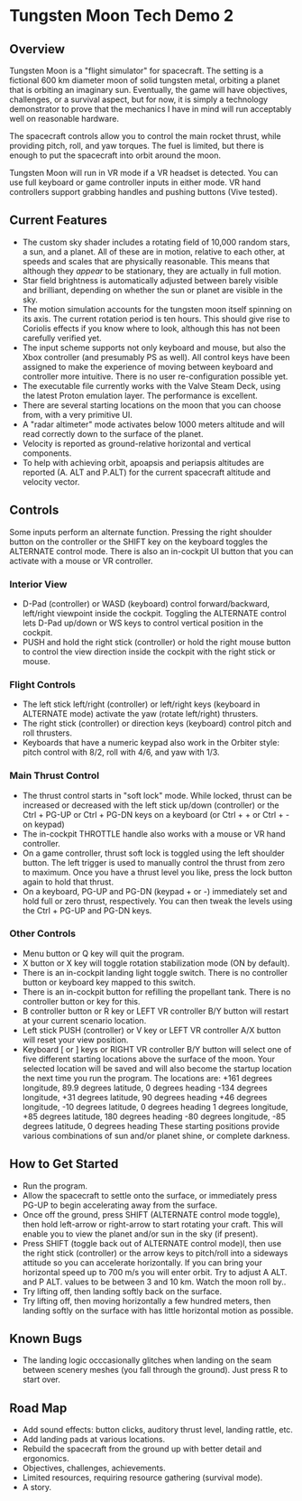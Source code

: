 # Tungsten Moon Tech Demo 2
 
## Overview
Tungsten Moon is a "flight simulator" for spacecraft. The setting is a fictional 600 km diameter moon of solid tungsten metal, orbiting a planet that is orbiting an imaginary sun. Eventually, the game will have objectives, challenges, or a survival aspect, but for now, it is simply a technology demonstrator to prove that the mechanics I have in mind will run acceptably well on reasonable hardware.

The spacecraft controls allow you to control the main rocket thrust, while providing pitch, roll, and yaw torques. The fuel is limited, but there is enough to put the spacecraft into orbit around the moon.

Tungsten Moon will run in VR mode if a VR headset is detected. You can use full keyboard or game controller inputs in either mode. VR hand controllers support grabbing handles and pushing buttons (Vive tested).

## Current Features
* The custom sky shader includes a rotating field of 10,000 random stars, a sun, and a planet. All of these are in motion, relative to each other, at speeds and scales that are physically reasonable. This means that although they *appear* to be stationary, they are actually in full motion.
* Star field brightness is automatically adjusted between barely visible and brilliant, depending on whether the sun or planet are visible in the sky.
* The motion simulation accounts for the tungsten moon itself spinning on its axis. The current rotation period is ten hours. This should give rise to Coriolis effects if you know where to look, although this has not been carefully verified yet.
* The input scheme supports not only keyboard and mouse, but also the Xbox controller (and presumably PS as well). All control keys have been assigned to make the experience of moving between keyboard and controller more intuitive. There is no user re-configuration possible yet.
* The executable file currently works with the Valve Steam Deck, using the latest Proton emulation layer. The performance is excellent.
* There are several starting locations on the moon that you can choose from, with a very primitive UI. 
* A "radar altimeter" mode activates below 1000 meters altitude and will read correctly down to the surface of the planet.
* Velocity is reported as ground-relative horizontal and vertical components.
* To help with achieving orbit, apoapsis and periapsis altitudes are reported (A. ALT and P.ALT) for the current spacecraft altitude and velocity vector.

## Controls
Some inputs perform an alternate function. Pressing the right shoulder button on the controller or the SHIFT key on the keyboard toggles the ALTERNATE control mode. There is also an in-cockpit UI button that you can activate with a mouse or VR controller.
### Interior View
* D-Pad (controller) or WASD (keyboard) control forward/backward, left/right viewpoint inside the cockpit. Toggling the ALTERNATE control lets D-Pad up/down or WS keys to control vertical position in the cockpit.
* PUSH and hold the right stick (controller) or hold the right mouse button to control the view direction inside the cockpit with the right stick or mouse.
### Flight Controls
* The left stick left/right (controller) or left/right keys (keyboard in ALTERNATE mode) activate the yaw (rotate left/right) thrusters.
* The right stick (controller) or direction keys (keyboard) control pitch and roll thrusters. 
* Keyboards that have a numeric keypad also work in the Orbiter style: pitch control with 8/2, roll with 4/6, and yaw with 1/3.
### Main Thrust Control
* The thrust control starts in "soft lock" mode. While locked, thrust can be increased or decreased with the left stick up/down (controller) or the Ctrl + PG-UP or Ctrl + PG-DN keys on a keyboard (or Ctrl + + or Ctrl + - on keypad)
* The in-cockpit THROTTLE handle also works with a mouse or VR hand controller.
* On a game controller, thrust soft lock is toggled using the left shoulder button. The left trigger is used to manually control the thrust from zero to maximum. Once you have a thrust level you like, press the lock button again to hold that thrust.  
* On a keyboard, PG-UP and PG-DN (keypad + or -) immediately set and hold full or zero thrust, respectively. You can then tweak the levels using the Ctrl + PG-UP and PG-DN keys.
### Other Controls
* Menu button or Q key will quit the program.
* X button or X key will toggle rotation stabilization mode (ON by default). 
* There is an in-cockpit landing light toggle switch. There is no controller button or keyboard key mapped to this switch.
* There is an in-cockpit button for refilling the propellant tank. There is no controller button or key for this.
* B controller button or R key or LEFT VR controller B/Y button will restart at your current scenario location.
* Left stick PUSH (controller) or V key or LEFT VR controller A/X button will reset your view position.
* Keyboard [ or ] keys or RIGHT VR controller B/Y button will select one of five different starting locations above the surface of the moon. Your selected location will be saved and will also become the startup location the next time you run the program. The locations are:
+161 degrees longitude, 89.9 degrees latitude, 0 degrees heading
-134 degrees longitude, +31 degrees latitude, 90 degrees heading
+46 degrees longitude, -10 degrees latitude, 0 degrees heading
1 degrees longitude, +85 degrees latitude, 180 degrees heading
-80 degrees longitude, -85 degrees latitude, 0 degrees heading
These starting positions provide various combinations of sun and/or planet shine, or complete darkness. 

## How to Get Started
* Run the program.
* Allow the spacecraft to settle onto the surface, or immediately press PG-UP to begin accelerating away from the surface.
* Once off the ground, press SHIFT (ALTERNATE control mode toggle), then hold left-arrow or right-arrow to start rotating your craft. This will enable you to view the planet and/or sun in the sky (if present).
* Press SHIFT (toggle back out of ALTERNATE control mode)l, then use the right stick (controller) or the arrow keys to pitch/roll into a sideways attitude so you can accelerate horizontally. If you can bring your horizontal speed up to 700 m/s you will enter orbit. Try to adjust A ALT. and P ALT. values to be between 3 and 10 km. Watch the moon roll by.. 
* Try lifting off, then landing softly back on the surface.
* Try lifting off, then moving horizontally a few hundred meters, then landing softly on the surface with has little horizontal motion as possible.

## Known Bugs
* The landing logic occcasionally glitches when landing on the seam between scenery meshes (you fall through the ground). Just press R to start over.

## Road Map
* Add sound effects: button clicks, auditory thrust level, landing rattle, etc.
* Add landing pads at various locations.
* Rebuild the spacecraft from the ground up with better detail and ergonomics.
* Objectives, challenges, achievements.
* Limited resources, requiring resource gathering (survival mode).
* A story.
